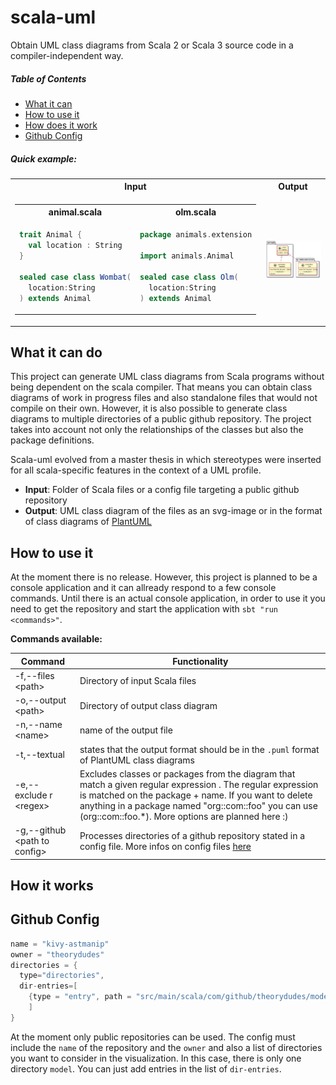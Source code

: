 # scala-uml

Obtain UML class diagrams from Scala 2 or Scala 3 source code in a compiler-independent way.

##### Table of Contents

- [What it can](#whatcan)
- [How to use it](#howuse)
- [How does it work](#howworks)
- [Github Config](#config)


##### Quick example:

<table>
<tr>
<th>
Input
<th>
Output
</th>
</tr>
<td>
<table>
<tr>
<th>
animal.scala
</th>
<th>
olm.scala
</th>
</tr>
<tr>
<td>

```Scala
trait Animal {
  val location : String
}

sealed case class Wombat(
  location:String
) extends Animal
```

</td>
<td>

```Scala
package animals.extension

import animals.Animal

sealed case class Olm(
  location:String
) extends Animal
```

</td>
</tr>
</table>
</td>
<td>
<img align="center" src="docs/examples/animals.svg">
</td>
</table>

<a name="whatcan"/>

## What it can do

This project can generate UML class diagrams from Scala programs without being dependent on the scala compiler. 
That means you can obtain class diagrams of work in progress files and also standalone files that would not compile on their own.
However, it is also possible to generate class diagrams to multiple directories of a public github repository.
The project takes into account not only the relationships of the classes but also the package definitions. 

Scala-uml evolved from a master thesis in which stereotypes were inserted for all scala-specific features in the context of a UML profile.

- **Input**: Folder of Scala files or a config file targeting a public github repository
- **Output**: UML class diagram of the files as an svg-image or in the format of class diagrams of [PlantUML](https://plantuml.com/de/class-diagram)

<a name="howuse"/>

## How to use it

At the moment there is no release. However, this project is planned to be a console application and it can allready respond to a few console commands.
Until there is an actual console application, in order to use it you need to get the repository and start the application with `sbt "run <commands>"`.   

**Commands available:**

|Command|Functionality|
|-------|-------------|
|-f,--files \<path\>   | Directory of input Scala files|
|-o,--output  \<path\>  | Directory of output class diagram |
|-n,--name \<name\> | name of the output file |
|-t,--textual | states that the output format should be in the `.puml` format of PlantUML class diagrams |
  |-e,--exclude r \<regex\> | Excludes classes or packages from the diagram that match a given regular expression <regex>. The regular expression is matched on the package + name. If you want to delete anything in a package named "org::com::foo" you can use (org::com::foo.*). More options are planned here :) |
|-g,--github \<path to config\> | Processes directories of a github repository stated in a config file. More infos on config files [here](#config) |    


<a name="howworks"/>

## How it works

<a name="config">
  
## Github Config

```Java
name = "kivy-astmanip"
owner = "theorydudes"
directories = {
  type="directories",
  dir-entries=[
    {type = "entry", path = "src/main/scala/com/github/theorydudes/model"}
    ]
}
```
At the moment only public repositories can be used. The config must include the `name` of the repository and the `owner` and also a list of directories you want to consider in the visualization. In this case, there is only one directory `model`. You can just add entries in the list of `dir-entries`.
